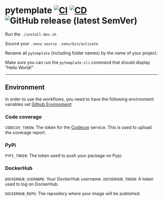 # pytemplate [![CI](https://github.com/Escape-Technologies/python-project-template/actions/workflows/ci.yaml/badge.svg)](https://github.com/Escape-Technologies/python-project-template/actions/workflows/ci.yaml) [![CD](https://github.com/Escape-Technologies/python-project-template/actions/workflows/cd.yaml/badge.svg)](https://github.com/Escape-Technologies/python-project-template/actions/workflows/cd.yaml) ![GitHub release (latest SemVer)](https://img.shields.io/github/v/release/Escape-Technologies/python-project-template)

Run the `./install-dev.sh`

Source your `.venv`: `source .venv/bin/activate`

Rename all `pytemplate` (including folder names) by the name of your project.

Make sure you can run the `pytemplate-cli` command that should display "Hello World!"

---

## Environment

In order to use the workflows, you need to have the following environment variables set [Github Environment](https://docs.github.com/en/actions/deployment/targeting-different-environments/using-environments-for-deployment):

### Code coverage

`CODECOV_TOKEN`: The token for the [Codecov](https://codecov.io) service. This is used to upload the coverage report.

### PyPi

`PYPI_TOKEN`: The token used to push your package on Pypi.

### DockerHub

`DOCKERHUB_USERNAME`: Your DockerHub username.
`DOCKERHUB_TOKEN`: A token used to log on DockerHub.

`DOCKERHUB_REPO`: The repository where your image will be published.
